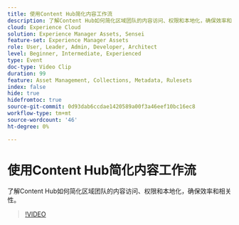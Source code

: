 ```yaml
---
title: 使用Content Hub简化内容工作流
description: 了解Content Hub如何简化区域团队的内容访问、权限和本地化，确保效率和相关性。
cloud: Experience Cloud
solution: Experience Manager Assets, Sensei
feature-set: Experience Manager Assets
role: User, Leader, Admin, Developer, Architect
level: Beginner, Intermediate, Experienced
type: Event
doc-type: Video Clip
duration: 99
feature: Asset Management, Collections, Metadata, Rulesets
index: false
hide: true
hidefromtoc: true
source-git-commit: 0d93dab6ccdae1420589a00f3a46eef10bc16ec8
workflow-type: tm+mt
source-wordcount: '46'
ht-degree: 0%

---
```



# 使用Content Hub简化内容工作流

了解Content Hub如何简化区域团队的内容访问、权限和本地化，确保效率和相关性。

>[!VIDEO](https://video.tv.adobe.com/v/3459240/?learn=on&enablevpops)
